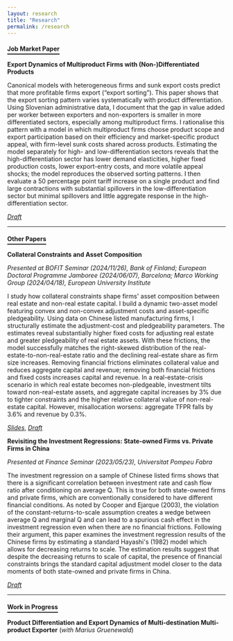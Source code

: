 ```yaml
---
layout: research
title: "Research"
permalink: /research
---
```

<style>
/* underline only h4 within this page wrapper */
.research-only h4 {
  text-decoration: underline;
  text-underline-offset: 0.4em;
  text-decoration-thickness: 2px;
}
</style>

<div class="research-only" markdown="1">

#### Job Market Paper

**Export Dynamics of Multiproduct Firms with (Non-)Differentiated Products**

Canonical models with heterogeneous firms and sunk export costs predict that more profitable firms export (“export sorting”). This paper shows that the export sorting pattern varies systematically with product differentiation. Using Slovenian administrative data, I document that the gap in value added per worker between exporters and non-exporters is smaller in more differentiated sectors, especially among multiproduct firms. I rationalise this pattern with a model in which multiproduct firms choose product scope and export participation based on their efficiency and market-specific product appeal, with firm-level sunk  costs shared across products. Estimating the model separately for high- and low-differentiation sectors reveals that the high-differentiation sector has lower demand elasticities, higher fixed production costs, lower export-entry costs, and more volatile appeal shocks; the model reproduces the observed sorting patterns. I then evaluate a 50 percentage point tariff increase on a single product and find large contractions with substantial spillovers in the low-differentiation sector but minimal spillovers and little aggregate response in the high-differentiation sector.

[*Draft*](/assets/draft_mpf_trade.pdf)

---

#### Other Papers

**Collateral Constraints and Asset Composition**

*Presented at BOFIT Seminar (2024/11/26), Bank of Finland; European Doctoral Programme Jamboree (2024/06/07), Barcelona; Marco Working Group (2024/04/18), European University Institute*

I study how collateral constraints shape firms' asset composition between real estate and non-real estate capital. I build a dynamic two-asset model featuring convex and non-convex adjustment costs and asset-specific pledgeability. Using data on Chinese listed manufacturing firms, I structurally estimate the adjustment-cost and pledgeability parameters. The estimates reveal substantially higher fixed costs for adjusting real estate and greater pledgeability of real estate assets. With these frictions, the model successfully matches the right-skewed distribution of the real-estate-to-non-real-estate ratio and the declining real-estate share as firm size increases. Removing financial frictions eliminates collateral value and reduces aggregate capital and revenue; removing both financial frictions and fixed costs increases capital and revenue. In a real-estate-crisis scenario in which real estate becomes non-pledgeable, investment tilts toward non-real-estate assets, and aggregate capital increases by 3% due to tighter constraints and the higher relative collateral value of non-real-estate capital. However, misallocation worsens: aggregate TFPR falls by 3.6% and revenue by 0.3%.

[*Slides*](/assets/slides_collateral_investment.pdf), [*Draft*](/assets/draft_collateral_investment.pdf)

**Revisiting the Investment Regressions: State-owned Firms vs. Private Firms in China**

*Presented at Finance Seminar (2023/05/23), Universitat Pompeu Fabra*

The investment regression on a sample of Chinese listed firms shows that there is a significant correlation between investment rate and cash flow ratio after conditioning on average Q. This is true for both state-owned firms and private firms, which are conventionally considered to have different financial conditions. As noted by Cooper and Ejarque (2003), the violation of the constant-returns-to-scale assumption creates a wedge between average Q and marginal Q and can lead to a spurious cash effect in the investment regression even when there are no financial frictions. Following their argument, this paper examines the investment regression results of the Chinese firms by estimating a standard Hayashi's (1982) model which allows for decreasing returns to scale. The estimation results suggest that despite the decreasing returns to scale of capital, the presence of financial constraints brings the standard capital adjustment model closer to the data moments of both state-owned and private firms in China.

[*Draft*](/assets/draft_qreg_ch.pdf)

---

#### Work in Progress

**Product Differentiation and Export Dynamics of Multi-destination Multi-product Exporter** (*with Marius Gruenewald*)

</div>
